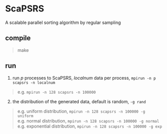 # ScaPSRS
A scalable parallel sorting algorithm by regular sampling

## compile
> make

## run
1. run $p$ processes to ScaPSRS, $localnum$ data per process, `mpirun -n p scapsrs -n localnum`
> e.g. `mpirun -n 128 scapsrs -n 100000`

2. the distribution of the generated data, default is random, `-g rand`
> e.g. uniform distribution, `mpirun -n 128 scapsrs -n 100000 -g uniform`\
> e.g. normal distribution, `mpirun -n 128 scapsrs -n 100000 -g normal`\
> e.g. exponential distribution, `mpirun -n 128 scapsrs -n 100000 -g exp`
